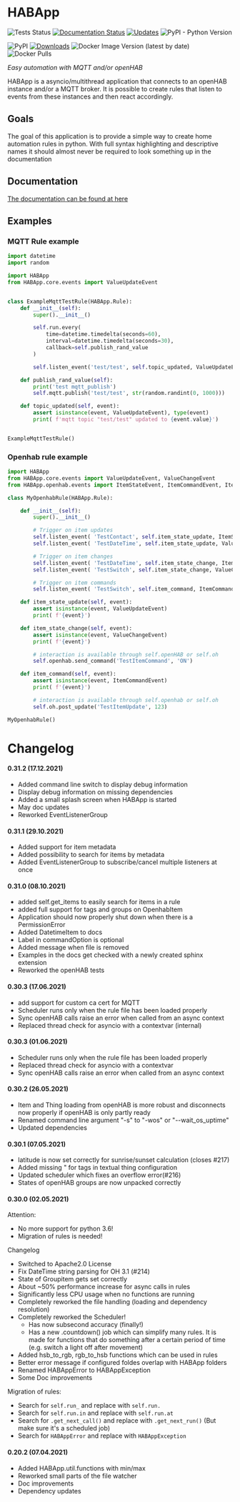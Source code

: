 # HABApp
![Tests Status](https://github.com/spacemanspiff2007/HABApp/workflows/Tests/badge.svg)
[![Documentation Status](https://readthedocs.org/projects/habapp/badge/?version=latest)](https://habapp.readthedocs.io/en/latest/?badge=latest)
[![Updates](https://pyup.io/repos/github/spacemanspiff2007/HABApp/shield.svg)](https://pyup.io/repos/github/spacemanspiff2007/HABApp/)
![PyPI - Python Version](https://img.shields.io/pypi/pyversions/habapp)

![PyPI](https://img.shields.io/pypi/v/HABapp)
[![Downloads](https://pepy.tech/badge/habapp/month)](https://pepy.tech/project/habapp)
![Docker Image Version (latest by date)](https://img.shields.io/docker/v/spacemanspiff2007/habapp?label=docker)
![Docker Pulls](https://img.shields.io/docker/pulls/spacemanspiff2007/habapp)


_Easy automation with MQTT and/or openHAB_


HABApp is a asyncio/multithread application that connects to an openHAB instance and/or a MQTT broker.
It is possible to create rules that listen to events from these instances and then react accordingly.

## Goals
The goal of this application is to provide a simple way to create home automation rules in python.
With full syntax highlighting and descriptive names it should almost never be required to look something up in the documentation

## Documentation
[The documentation can be found at here](https://habapp.readthedocs.io)

## Examples

### MQTT Rule example
```python
import datetime
import random

import HABApp
from HABApp.core.events import ValueUpdateEvent


class ExampleMqttTestRule(HABApp.Rule):
    def __init__(self):
        super().__init__()

        self.run.every(
            time=datetime.timedelta(seconds=60),
            interval=datetime.timedelta(seconds=30),
            callback=self.publish_rand_value
        )

        self.listen_event('test/test', self.topic_updated, ValueUpdateEvent)

    def publish_rand_value(self):
        print('test mqtt_publish')
        self.mqtt.publish('test/test', str(random.randint(0, 1000)))

    def topic_updated(self, event):
        assert isinstance(event, ValueUpdateEvent), type(event)
        print( f'mqtt topic "test/test" updated to {event.value}')


ExampleMqttTestRule()
```

### Openhab rule example
```python
import HABApp
from HABApp.core.events import ValueUpdateEvent, ValueChangeEvent
from HABApp.openhab.events import ItemStateEvent, ItemCommandEvent, ItemStateChangedEvent

class MyOpenhabRule(HABApp.Rule):

    def __init__(self):
        super().__init__()

        # Trigger on item updates
        self.listen_event( 'TestContact', self.item_state_update, ItemStateEvent)
        self.listen_event( 'TestDateTime', self.item_state_update, ValueUpdateEvent)

        # Trigger on item changes
        self.listen_event( 'TestDateTime', self.item_state_change, ItemStateChangedEvent)
        self.listen_event( 'TestSwitch', self.item_state_change, ValueChangeEvent)

        # Trigger on item commands
        self.listen_event( 'TestSwitch', self.item_command, ItemCommandEvent)

    def item_state_update(self, event):
        assert isinstance(event, ValueUpdateEvent)
        print( f'{event}')

    def item_state_change(self, event):
        assert isinstance(event, ValueChangeEvent)
        print( f'{event}')

        # interaction is available through self.openHAB or self.oh
        self.openhab.send_command('TestItemCommand', 'ON')

    def item_command(self, event):
        assert isinstance(event, ItemCommandEvent)
        print( f'{event}')

        # interaction is available through self.openhab or self.oh
        self.oh.post_update('TestItemUpdate', 123)

MyOpenhabRule()
```

# Changelog
#### 0.31.2 (17.12.2021)
- Added command line switch to display debug information
- Display debug information on missing dependencies
- Added a small splash screen when HABApp is started
- May doc updates
- Reworked EventListenerGroup

#### 0.31.1 (29.10.2021)
- Added support for item metadata
- Added possibility to search for items by metadata
- Added EventListenerGroup to subscribe/cancel multiple listeners at once

#### 0.31.0 (08.10.2021)
- added self.get_items to easily search for items in a rule
- added full support for tags and groups on OpenhabItem
- Application should now properly shut down when there is a PermissionError
- Added DatetimeItem to docs
- Label in commandOption is optional
- Added message when file is removed
- Examples in the docs get checked with a newly created sphinx extension
- Reworked the openHAB tests

#### 0.30.3 (17.06.2021)
- add support for custom ca cert for MQTT
- Scheduler runs only when the rule file has been loaded properly
- Sync openHAB calls raise an error when called from an async context
- Replaced thread check for asyncio with a contextvar (internal)

#### 0.30.3 (01.06.2021)
- Scheduler runs only when the rule file has been loaded properly
- Replaced thread check for asyncio with a contextvar
- Sync openHAB calls raise an error when called from an async context

#### 0.30.2 (26.05.2021)
- Item and Thing loading from openHAB is more robust and disconnects now properly if openHAB is only partly ready
- Renamed command line argument "-s" to "-wos" or "--wait_os_uptime"
- Updated dependencies

#### 0.30.1 (07.05.2021)
- latitude is now set correctly for sunrise/sunset calculation (closes #217)
- Added missing " for tags in textual thing configuration
- Updated scheduler which fixes an overflow error(#216)
- States of openHAB groups are now unpacked correctly

#### 0.30.0 (02.05.2021)

Attention:
- No more support for python 3.6!
- Migration of rules is needed!

Changelog
- Switched to Apache2.0 License
- Fix DateTime string parsing for OH 3.1 (#214)
- State of Groupitem gets set correctly
- About ~50% performance increase for async calls in rules
- Significantly less CPU usage when no functions are running
- Completely reworked the file handling (loading and dependency resolution)
- Completely reworked the Scheduler!
  - Has now subsecond accuracy (finally!)
  - Has a new .countdown() job which can simplify many rules.
    It is made for functions that do something after a certain period of time (e.g. switch a light off after movement)
- Added hsb_to_rgb, rgb_to_hsb functions which can be used in rules
- Better error message if configured foldes overlap with HABApp folders
- Renamed HABAppError to HABAppException
- Some Doc improvements

Migration of rules:
- Search for ``self.run_`` and replace with ``self.run.``
- Search for ``self.run.in`` and replace with ``self.run.at``
- Search for ``.get_next_call()`` and replace with ``.get_next_run()`` (But make sure it's a scheduled job)
- Search for ``HABAppError`` and replace with ``HABAppException``


#### 0.20.2 (07.04.2021)
- Added HABApp.util.functions with min/max
- Reworked small parts of the file watcher
- Doc improvements
- Dependency updates

